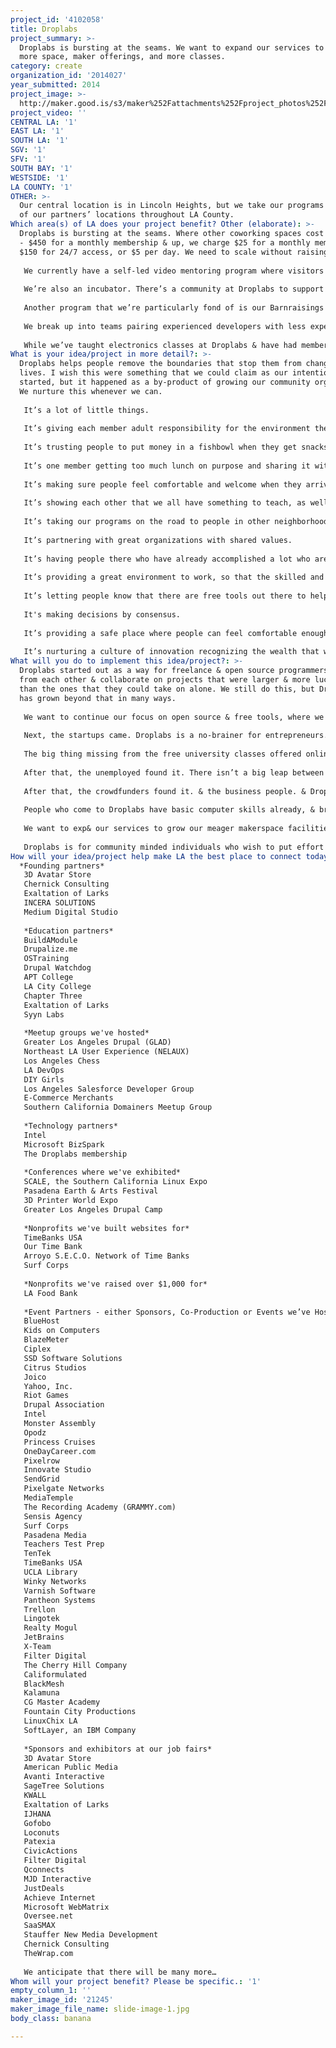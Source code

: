 ```yaml
---
project_id: '4102058'
title: Droplabs
project_summary: >-
  Droplabs is bursting at the seams. We want to expand our services to include
  more space, maker offerings, and more classes.
category: create
organization_id: '2014027'
year_submitted: 2014
project_image: >-
  http://maker.good.is/s3/maker%252Fattachments%252Fproject_photos%252Fimages%252F21245%252Fdisplay%252Fslide-image-1.jpg=c570x385
project_video: ''
CENTRAL LA: '1'
EAST LA: '1'
SOUTH LA: '1'
SGV: '1'
SFV: '1'
SOUTH BAY: '1'
WESTSIDE: '1'
LA COUNTY: '1'
OTHER: >-
  Our central location is in Lincoln Heights, but we take our programs to many
  of our partners’ locations throughout LA County.
Which area(s) of LA does your project benefit? Other (elaborate): >-
  Droplabs is bursting at the seams. Where other coworking spaces cost from $250
  - $450 for a monthly membership & up, we charge $25 for a monthly membership,
  $150 for 24/7 access, or $5 per day. We need to scale without raising prices. 
   
   We currently have a self-led video mentoring program where visitors can choose from our extensive video library to learn different and advanced web programming skills. We’ve seen people come to Droplabs with the most basic computer skills take on new clients after a couple of months. We would expand this program to include more disciplines.
   
   We’re also an incubator. There’s a community at Droplabs to support budding entrepreneurs while they navigate all of the tricky aspects of running their own business, from motivation to how to price their skills. We’ve had about 50 startups run through Droplabs. We’re a natural choice for bootstrapping startups. We would offer more programs for startups, as well as find funding opportunities for them. 
   
   Another program that we’re particularly fond of is our Barnraisings with Coders with a Cause. For a non-profit we’ll gather a team of developers at different experience levels & from start to finish build or improve the non-profit’s website. 
   
   We break up into teams pairing experienced developers with less experienced developers, & use the opportunity to teach aspects of how to build a large website, from requirements gathering to deployment, using open source tools, using professional workflows, in a professional team. Everyone benefits. We would expand this program. 
   
   While we’ve taught electronics classes at Droplabs & have had members build everything from a hands-free mouse to drones that can go 80 miles an hour, we’re really not set up as a fully fledged makerspace yet, but getting maker equipment is at the top of our wishlist. We already have people who can teach CAD, circuitry, & robotics. We have some of the brightest minds in LA willing to teach all sorts of things in a friendly, fun way.
What is your idea/project in more detail?: >-
  Droplabs helps people remove the boundaries that stop them from changing their
  lives. I wish this were something that we could claim as our intention when we
  started, but it happened as a by-product of growing our community organically.
  We nurture this whenever we can.
   
   It’s a lot of little things. 
   
   It’s giving each member adult responsibility for the environment they’re working in, and responsibility for what they learn, and sitting back while people take responsibility for the directions of their own lives. It’s respecting the decisions they make.
   
   It’s trusting people to put money in a fishbowl when they get snacks. 
   
   It’s one member getting too much lunch on purpose and sharing it with people he knows don’t have a lot of money. 
   
   It’s making sure people feel comfortable and welcome when they arrive, and making sure that people feel good about where they are on their journey no matter what their skill level. 
   
   It’s showing each other that we all have something to teach, as well as learn.
   
   It’s taking our programs on the road to people in other neighborhoods. 
   
   It’s partnering with great organizations with shared values.
   
   It’s having people there who have already accomplished a lot who are there to help others gain the necessary skills to operate as a freelancer or run a business. 
   
   It’s providing a great environment to work, so that the skilled and the curious come.
   
   It’s letting people know that there are free tools out there to help them build or learn what they need. 
   
   It's making decisions by consensus.
   
   It’s providing a safe place where people can feel comfortable enough to unleash their imaginations. 
   
   It’s nurturing a culture of innovation recognizing the wealth that we have around us, just by being alive right now.
What will you do to implement this idea/project?: >-
  Droplabs started out as a way for freelance & open source programmers to learn
  from each other & collaborate on projects that were larger & more lucrative
  than the ones that they could take on alone. We still do this, but Droplabs
  has grown beyond that in many ways. 
   
   We want to continue our focus on open source & free tools, where we have had enormous success. From hosting open source meetups & classes to coordinating groups taking free online classes to job & career fairs. We have found that leveraging these in combination & in community to be a huge multiplier for learning effort. 
   
   Next, the startups came. Droplabs is a no-brainer for entrepreneurs. The cost of most coworking spaces is too luxurious for most bootstrapping startups – especially in the early stage. We are decidedly no-frills. We don’t have Aeron chairs or consciously placed rough granite. We do have free parking & a great community of innovative thinkers who are helpful & kind. 
   
   The big thing missing from the free university classes offered online is the motivation & persistence that comes from personal experience with other classmembers. (One of our members’ teams beat out 20,000 other students in the Stanford Entrepreneurship class for their Entrepreneurship challenge. We couldn’t be more proud.)
   
   After that, the unemployed found it. There isn’t a big leap between being unemployed & being an entrepreneur. It’s more of a mindset. Some use their unemployment checks as seed funding to build their startups. Others learned new skills & took on clients. Many have been abused by a harsh system, & find confidence & comradeship in a safe environment, blossoming as individuals. 
   
   After that, the crowdfunders found it. & the business people. & Droplabs became a full-fledged incubator, with a constellation of supportive advisors, attorneys & others. 
   
   People who come to Droplabs have basic computer skills already, & bring their own laptops. 
   
   We want to exp& our services to grow our meager makerspace facilities (we have equipment for electronics) & purchase classroom computers. We already have close partnerships with machine & fabrication shops. We already hold job fairs & career fairs for the software industry. We would like to do the same for other industries as we are able to offer more diversity in skills training, & as we grow our community.
   
   Droplabs is for community minded individuals who wish to put effort into growing professionally & personally.
How will your idea/project help make LA the best place to connect today? In LA2050?: |-
  *Founding partners*
   3D Avatar Store
   Chernick Consulting
   Exaltation of Larks
   INCERA SOLUTIONS
   Medium Digital Studio
   
   *Education partners*
   BuildAModule
   Drupalize.me
   OSTraining
   Drupal Watchdog
   APT College
   LA City College
   Chapter Three
   Exaltation of Larks
   Syyn Labs
   
   *Meetup groups we've hosted*
   Greater Los Angeles Drupal (GLAD)
   Northeast LA User Experience (NELAUX)
   Los Angeles Chess
   LA DevOps
   DIY Girls
   Los Angeles Salesforce Developer Group
   E-Commerce Merchants
   Southern California Domainers Meetup Group
   
   *Technology partners*
   Intel
   Microsoft BizSpark
   The Droplabs membership
   
   *Conferences where we've exhibited*
   SCALE, the Southern California Linux Expo
   Pasadena Earth & Arts Festival
   3D Printer World Expo
   Greater Los Angeles Drupal Camp
   
   *Nonprofits we've built websites for*
   TimeBanks USA
   Our Time Bank
   Arroyo S.E.C.O. Network of Time Banks
   Surf Corps
   
   *Nonprofits we've raised over $1,000 for*
   LA Food Bank
   
   *Event Partners - either Sponsors, Co-Production or Events we’ve Hosted
   BlueHost
   Kids on Computers
   BlazeMeter
   Ciplex
   SSD Software Solutions
   Citrus Studios
   Joico
   Yahoo, Inc.
   Riot Games
   Drupal Association
   Intel
   Monster Assembly
   Opodz
   Princess Cruises
   OneDayCareer.com
   Pixelrow
   Innovate Studio
   SendGrid
   Pixelgate Networks
   MediaTemple
   The Recording Academy (GRAMMY.com)
   Sensis Agency
   Surf Corps
   Pasadena Media
   Teachers Test Prep
   TenTek
   TimeBanks USA
   UCLA Library
   Winky Networks
   Varnish Software
   Pantheon Systems
   Trellon
   Lingotek
   Realty Mogul
   JetBrains
   X-Team
   Filter Digital
   The Cherry Hill Company
   Califormulated
   BlackMesh
   Kalamuna
   CG Master Academy
   Fountain City Productions
   LinuxChix LA
   SoftLayer, an IBM Company
   
   *Sponsors and exhibitors at our job fairs*
   3D Avatar Store
   American Public Media
   Avanti Interactive
   SageTree Solutions
   KWALL
   Exaltation of Larks
   IJHANA
   Gofobo
   Loconuts
   Patexia
   CivicActions
   Filter Digital
   Qconnects
   MJD Interactive
   JustDeals
   Achieve Internet
   Microsoft WebMatrix
   Oversee.net
   SaaSMAX
   Stauffer New Media Development
   Chernick Consulting
   TheWrap.com
   
   We anticipate that there will be many more…
Whom will your project benefit? Please be specific.: '1'
empty_column_1: ''
maker_image_id: '21245'
maker_image_file_name: slide-image-1.jpg
body_class: banana

---
```

